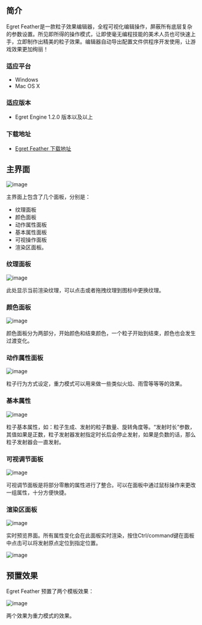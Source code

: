 ## 简介

Egret Feather是一款粒子效果编辑器，全程可视化编辑操作，屏蔽所有底层复杂的参数设置。所见即所得的操作模式，让即使毫无编程技能的美术人员也可快速上手，立即制作出精美的粒子效果。编辑器自动导出配置文件供程序开发使用，让游戏效果更加绚丽！

### 适应平台* Windows* Mac OS X
### 适应版本
* Egret Engine 1.2.0 版本以及以上### 下载地址
* [Egret Feather 下载地址](http://www.egret.com/downloads/feather.html)## 主界面![image](2.png)主界面上包含了几个面板，分别是：
* 纹理面板
* 颜色面板
* 动作属性面板
* 基本属性面板
* 可视操作面板
* 渲染区面板。### 纹理面板![image](3.png)此处显示当前渲染纹理，可以点击或者拖拽纹理到图标中更换纹理。### 颜色面板![image](4.png)颜色面板分为两部分，开始颜色和结束颜色，一个粒子开始到结束，颜色也会发生过渡变化。### 动作属性面板![image](5.png)粒子行为方式设定，重力模式可以用来做一些类似火焰、雨雪等等等的效果。### 基本属性![image](6.png)粒子基本属性，如：粒子生成、发射的粒子数量、旋转角度等。“发射时长”参数，其值如果是正数，粒子发射器发射指定时长后会停止发射，如果是负数的话，那么粒子发射器会一直发射。### 可视调节面板![image](7.png)可视调节面板是将部分零散的属性进行了整合。可以在面板中通过鼠标操作来更改一组属性，十分方便快捷。### 渲染区面板![image](8.png)实时预览界面。所有属性变化会在此面板实时渲染，按住Ctrl/command键在面板中点击可以将发射原点定位到指定位置。![image](9.png)## 预置效果
Egret Feather 预置了两个模板效果：![image](10.png)两个效果为重力模式的效果。